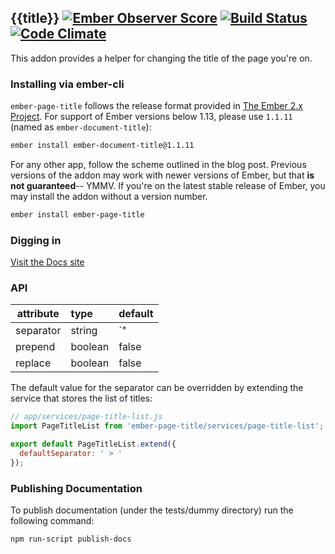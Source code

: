 ## {{title}} [![Ember Observer Score](http://emberobserver.com/badges/ember-page-title.svg)](http://emberobserver.com/addons/ember-page-title) [![Build Status](https://travis-ci.org/tim-evans/ember-page-title.svg)](https://travis-ci.org/tim-evans/ember-page-title) [![Code Climate](https://codeclimate.com/github/tim-evans/ember-page-title/badges/gpa.svg)](https://codeclimate.com/github/tim-evans/ember-page-title)

This addon provides a helper for changing the title of the page you're on.

### Installing via ember-cli

`ember-page-title` follows the release format provided in [The Ember 2.x Project](http://emberjs.com/blog/2015/06/16/ember-project-at-2-0.html). For support of Ember versions below 1.13, please use `1.1.11` (named as `ember-document-title`):

```bash
ember install ember-document-title@1.1.11
```

For any other app, follow the scheme outlined in the blog post. Previous versions of the addon may work with newer versions of Ember, but that **is not guaranteed**-- YMMV. If you're on the latest stable release of Ember, you may install the addon without a version number.

```bash
ember install ember-page-title
```

### Digging in

[Visit the Docs site](http://tim-evans.github.io/ember-page-title/)

### API

| attribute | type    | default |
|-----------|:--------|:--------|
| separator | string  | `" | "` |
| prepend   | boolean | false   |
| replace   | boolean | false   |

The default value for the separator can be overridden by extending the service that stores the list of titles:

```javascript
// app/services/page-title-list.js
import PageTitleList from 'ember-page-title/services/page-title-list';

export default PageTitleList.extend({
  defaultSeparator: ' > '
});
```

### Publishing Documentation

To publish documentation (under the tests/dummy directory) run the following command:

```bash
npm run-script publish-docs
```
